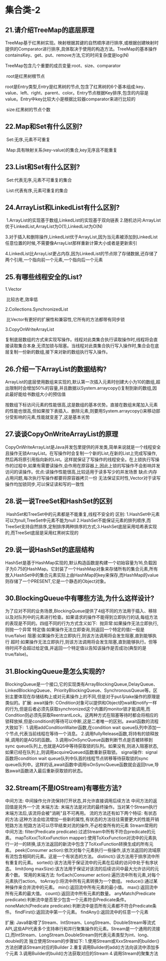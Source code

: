 # 集合类-2

## 21.请介绍TreeMap的底层原理

​        TreeMap基于红黑树实现。映射根据其键的自然顺序进行排序,或根据创建映射时提供的Comparator进行排序,具体取决于使用的构造方法。TreeMap的基本操作containsKey、get、put、remove方法,它的时间复杂度是log(N)

TreeMap包含几个重要的成员变量:root、size、comparator

​        root是红黑树根节点

​        root是Entry类型,Entry是红黑树的节点,包含了红黑树的6个基本组成:key、value、left、right、parent、color。Entry节点根据Key排序,包含的内容是value。Entry中key比较大小是根据比较器comparator来进行比较的

​        size:红黑树的节点个数



## 22.Map和Set有什么区别?

​        Set:无序,元素不可重复

​        Map:具有映射关系(key-value)的集合,key无序且不能重复



## 23.List和Set有什么区别?

​        Set:代表无序,元素不可重复的集合

​        List:代表有序,元素可重复的集合



## 24.ArrayList和LinkedList有什么区别?

​        1.ArrayList的实现基于数组,LinkedList的实现基于双向链表
​        2.随机访问:ArrayList优于LinkedList,ArrayList为O(1),LinkedList为O(N)

​        3.对于插入和删除操作,LinkedList优于ArrayList,因为当元素被添加到LinkedList任意位置的时候,不需要像ArrayList那样重新计算大小或者是更新索引

​        4.LinkedList比ArrayList更占内存,因为LinkedList的节点除了存储数据,还存储了两个引用,一个指向前一个元素,一个指向后一个元素



## 25.有哪些线程安全的List?

1.Vector

​      比较古老,效率低

2.Collections.SynchronizedList

​      比Vector有更好的扩展性和兼容性,它所有的方法都带有同步锁

3.CopyOnWriteArrayList

​     复制底层数组的方式来实现写操作。线程对此类集合执行读取操作时,线程将会直接读取集合本身,无须加锁与阻塞。当线程对此类集合执行写入操作时,集合会在底层复制一份新的数组,接下来对新的数组执行写入操作。



## 26.介绍一下ArrayList的数据结构?

​        ArrayList的底层使用数组来实现的,默认第一次插入元素时创建大小为10的数组,超出限制时会增加50%的容量,并且数据以System.arraycopy()复制到新的数组,因此最好能给书数组大小的预估值

​        按数组下标访问元素的性能很高,这是数组的基本优势。直接在数组末尾加入元素的性能也很高,但如果按下表插入、删除元素,则要用System.arraycopy()来移动部分受影响的元素,性能就变差了,这是基本劣势



## 27.谈谈CopyOnWriteArrayList的原理

​         CopyOnWriteArrayList是Java并发包里提供的并发类,简单来说就是一个线程安全且操作无锁ArrayList。在写操作时会复制一个新的List,在新的List上完成写操作,然后再将原引用指向新的List。这样就保证了写操作的线程安全。
​        在上锁执行写操作的过程中,如果有需要读操作,会作用在原容器上,因此上锁的写操作不会影响并发访问的读操作。
​        优点:读操作性能很高,比较适用于读多写少的并发场景
​        缺点:内存占用问题,每次执行写操作都要将原容器拷贝一份
​        无法保证实时性,Vector对于读写操作均加锁同步,可以保证读和写的一致性



## 28.说一说TreeSet和HashSet的区别

​        HashSet和TreeSet中的元素都是不能重复,线程不安全的
 区别:
​       1.HashSet中元素可以为null,TreeSet中元素不能为null
​       2.HashSet不能保证元素的排列顺序,而TreeSet支持自然排序,定制排序两种排序的方式;
​       3.HashSet底层采用哈希表实现的,而TreeSet底层是采用红黑树实现的



## 29.说一说HashSet的底层结构

​        HashSet是基于HashMap实现的,默认构造函数是构建一个初始容量为16,负载因子为0.75的HashMap。
​        它封装了一个HashMap对象来存储所有的集合元素,所有放入HashSet中的集合元素实际上由HashMap的key来保存,而HashMap的value则存储了一个PRESENT,它是一个静态的Object对象。



## 30.BlockingQueue中有哪些方法,为什么这样设计?

​        为了应对不同的业务场景,BlockingQueue提供了4组不同的方法用于插入、移除以及对队列中的元素进行检查。
​        如果请求的操作不能得到立即执行的话,每组方法的表现是不同的。
​四组不同的行为方式含义如下:
​       抛异常:如果操作无法立即执行,则抛一个异常
​	   特定值:如果操作无法立即查询,则返回一个特定的值(一般是true/false)
​	   阻塞:如果操作无法立即执行,则该方法调用将会发生阻塞,直到能够执行
​	   超时:如果操作无法立即执行,则该方法调用将会发生阻塞,直到能够执行。但等待时间不会超过给定值,并返回一个特定值以告知该操作是否成功(典型的是true/false)。



## 31.BlockingQueue是怎么实现的?

​        BlockingQueue是一个接口,它的实现类有ArrayBlockingQueue,DelayQueue、LinkedBlockingQueue、PriorityBlockingQueue、SynchronousQueue等。
​       区别主要体现在存储结构上或对元素操作上的不同,但是对于put与take操作的原理是类似的。
​扩展:
​await操作:
​        COndition对象可以提供和Object的wait和notify一样的行为,但是后者必须先获取synchronized这个内置的monitor锁才能调用,而Condition则必须先获取ReentrantLock。
​        这两种方式在阻塞等待时都会将相应的锁释放掉,但是condition的等待可以中断,这是二者唯一的区别。
​await函数的流程大致如下:
​         1.调用addConditionWaiter函数,在condition wait queue队列中添加一个节点,代表当前线程在等待一个消息。
​         2.调用fullyRelease函数,将持有的锁释放掉,调用的是AQS的函数。
​         3.调用isOnSyncQueue函数判断节点是否被转移到sync queue队列上,也就是AQS中等待获取锁的队列。如果没有,则进入阻塞状态,如果已经在队列上,则调用acquireQueued函数重新获取锁。
signal操作:
​	   signal函数将condition wait queue队列中队首的线程节点转移等待获取锁的sync queue队列中。这样的话,await函数中调用isOnSyncQueue函数就会返回true,导致await函数进入最后重新获取锁的状态。
​      

## 32.Stream(不是IOStream)有哪些方法?

中间方法:
          中间操作允许流保持打开状态,并允许直接调用后续方法
          中间方法的返回值是另外一个流
末端方法:
       末端方法是对流的最终操作。当对某个Stream执行末端方法后,该流将会被"消耗"且不可再用。
流的方法还有如下两个特征:
        有状态的方法:这种方法会给流增加一些新的属性,有状态的方法往往需要更大的性能开销
	    短路方法:短路方法可以尽早结束对流的操作,不必检查所有的元素
Stream常用的中间方法:
	    filter(Predicate predicate):过滤Stream中所有不符合predicate的元素。
		mapToXxx(ToXxxFunction mapper):使用ToXxxFunction对流中的元素执行一对一的转换,该方法返回的新流中包含了ToXxxFunction转换生成的所有元素。
		peek(Consumer action):依次对每个元素执行一些操作,该方法返回的流域原有流包含相同的元素。这是一个有状态的方法。
	    distinct():该方法用于排序流中所有重复的元素。
		sorted():该方法用于保证流中的元素在后续的访问中处于有序状态。
		limit(long maxSize):该方法用于保证对该流的后续访问中最大允许访问的元素个数。
常用的末端方法:
		forEach(Consumer action):遍历流中所有元素,对每个元素执行action。
		toArray():将流中所有元素转换为一个数组。
		reduce():通过某种操作来合并流中的元素。
		min():返回流中所有元素的最小值。
		max():返回流中所有元素的最大值。
		count():返回流中所有元素的数量。
		anyMatch(Predicate predicate):判断流中是否至少包含一个元素符合Predicate条件。
		noneMatch(Predicate predicate):判断流中是否所有元素都不符合Predicate条件。
	    findFirst():返回流中第一个元素。
		findAny():返回流中的任意一个元素   

扩展:
        Java8新增了Stream、IntStream、LongStream、DoubleStream等流式API,这些API代表多个支持串行和并行聚集操作的元素。Stream是一个通用的流接口,而IntStream、LongStream.DoubleStream则代表元素类型为int、long、double的流
独立使用Stream的步骤如下:
       1.使用Stream或XxxStream的builder()方法创建该Stream对应的Builder
       2.重复调用Builder的add()方法向该流中添加多个元素
       3.调用Builder的build()方法获取对应的Stream
       4.调用Stream的聚集方法
	